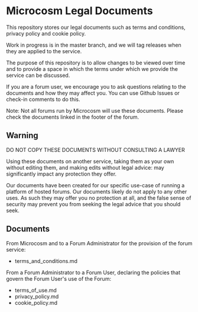 Microcosm Legal Documents
=========================

This repository stores our legal documents such as terms and conditions, privacy policy and cookie policy.

Work in progress is in the master branch, and we will tag releases when they are applied to the service.

The purpose of this repository is to allow changes to be viewed over time and to provide a space in which the terms under which we provide the service can be discussed.

If you are a forum user, we encourage you to ask questions relating to the documents and how they may affect you. You can use Github Issues or check-in comments to do this.

Note: Not all forums run by Microcosm will use these documents. Please check the documents linked in the footer of the forum.

Warning
-------

DO NOT COPY THESE DOCUMENTS WITHOUT CONSULTING A LAWYER

Using these documents on another service, taking them as your own without editing them, and making edits without legal advice: may significantly impact any protection they offer.

Our documents have been created for our specific use-case of running a platform of hosted forums. Our documents likely do not apply to any other uses. As such they may offer you no protection at all, and the false sense of security may prevent you from seeking the legal advice that you should seek.


Documents
---------

From Microcosm and to a Forum Administrator for the provision of the forum service:

  * terms_and_conditions.md

From a Forum Administrator to a Forum User, declaring the policies that govern the Forum User's use of the Forum:

  * terms_of_use.md
  * privacy_policy.md
  * cookie_policy.md
